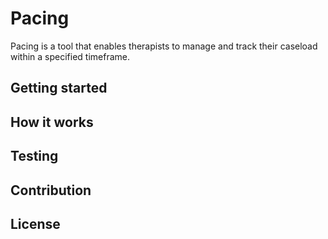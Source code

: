# Pacing

Pacing is a tool that enables therapists to manage and track their caseload within a specified timeframe.

## Getting started

## How it works

## Testing

## Contribution

## License